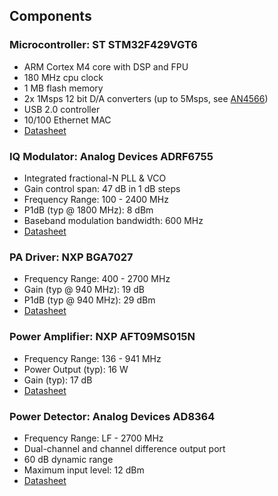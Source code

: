 ## Components

### Microcontroller: ST STM32F429VGT6
- ARM Cortex M4 core with DSP and FPU
- 180 MHz cpu clock
- 1 MB flash memory
- 2x 1Msps 12 bit D/A converters (up to 5Msps, see [AN4566](http://www.st.com/resource/en/application_note/dm00129215.pdf))
- USB 2.0 controller
- 10/100 Ethernet MAC
- [Datasheet](http://www.st.com/resource/en/datasheet/stm32f427vg.pdf)

### IQ Modulator: Analog Devices ADRF6755
- Integrated fractional-N PLL & VCO
- Gain control span: 47 dB in 1 dB steps
- Frequency Range: 100 - 2400 MHz
- P1dB (typ @ 1800 MHz): 8 dBm
- Baseband modulation bandwidth: 600 MHz
- [Datasheet](http://www.analog.com/media/en/technical-documentation/data-sheets/ADRF6755.pdf)

### PA Driver: NXP BGA7027
- Frequency Range: 400 - 2700 MHz
- Gain (typ @ 940 MHz): 19 dB
- P1dB (typ @ 940 MHz): 29 dBm
- [Datasheet](https://www.nxp.com/docs/en/data-sheet/BGA7027.pdf)

### Power Amplifier: NXP AFT09MS015N
- Frequency Range: 136 - 941 MHz
- Power Output (typ): 16 W
- Gain (typ): 17 dB
- [Datasheet](https://www.nxp.com/docs/en/data-sheet/AFT09MS015N.pdf)

### Power Detector: Analog Devices AD8364
- Frequency Range: LF - 2700 MHz
- Dual-channel and channel difference output port
- 60 dB dynamic range
- Maximum input level: 12 dBm
- [Datasheet](http://www.analog.com/media/en/technical-documentation/data-sheets/AD8364.pdf)
